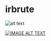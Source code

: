 # irbrute

![alt text](https://github.com/kdpkdp/irbrute/blob/main/circuit.png?raw=true)

[![IMAGE ALT TEXT](http://img.youtube.com/vi/a9-3Va7cq7k/0.jpg)](https://www.youtube.com/watch?v=a9-3Va7cq7k "Demo")
